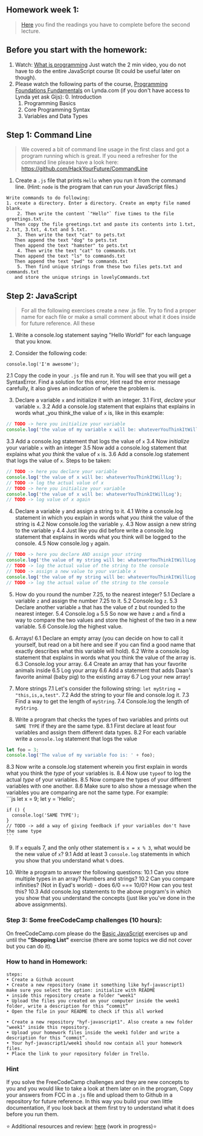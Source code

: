 ## Homework week 1:

>[Here](https://github.com/HackYourFuture/JavaScript/tree/master/Week1/README.md) you find the readings you have to complete before the second lecture.

## Before you start with the homework:

1. Watch: [What is programming](https://www.khanacademy.org/computing/computer-programming/programming/intro-to-programming/v/programming-intro) Just watch the 2 min video, you do not have to do the entire JavaScript course (It could be useful later on though). 
2. Please watch the following parts of the course, [Programming Foundations Fundamentals](https://www.lynda.com/Programming-Foundations-tutorials/Welcome/83603/90426-4.html) on Lynda.com (if you don't have access to Lynda yet ask Gijs):
    0. Introduction
    1. Programming Basics
    2. Core Programming Syntax 
    3. Variables and Data Types

## Step 1: Command Line

>We covered a bit of command line usage in the first class and got a program running which is great. If you need a refresher for the command line please have a look here: https://github.com/HackYourFuture/CommandLine

1. Create a `.js` file that prints `Hello` when you run it from the command line. (Hint: `node` is the program that can run your JavaScript files.)

```
Write commands to do following:
1. create a directory. Enter a directory. Create an empty file named blank. 
    2. Then write the content `"Hello"` five times to the file greetings.txt. 
   Then copy the file greetings.txt and paste its contents into 1.txt, 2.txt, 3.txt, 4.txt and 5.txt.
    3. Then write the text "cat" to pets.txt
   Then append the text "dog" to pets.txt
   Then append the text "hamster" to pets.txt
    4. Then write the text "cat" to commands.txt
   Then append the text "ls" to commands.txt
   Then append the text "pwd" to commands.txt
    5. Then find unique strings from these two files pets.txt and commands.txt
   and store the unique strings in lovelyCommands.txt
```


## Step 2: JavaScript

> For all the following exercises create a new .js file. Try to find a proper name for each file or make a small comment about what it does inside for future reference. All these 

1. Write a console.log statement saying "Hello World!" for each language that you know.

2. Consider the following code:
```
console.log('I'm awesome');
```
  2.1 Copy the code in your `.js` file and run it. You will see that you will get a SyntaxError. Find a solution for this error, Hint read the error message carefully, it also gives an indication of where the problem is.

3. Declare a variable `x` and initialize it with an integer.
  3.1 First, _declare_ your variable `x`.
  3.2 Add a console.log statement that explains that explains in words what _you think_the value of `x` is, like in this example:
  ```js
  // TODO -> here you initialize your variable
  console.log('the value of my variable x will be: whateverYouThinkItWillLog');
  ```
  3.3 Add a console.log statement that logs the value of `x`
  3.4 Now _initialize_ your variable `x` with an integer
  3.5 Now add a console.log statement that explains what _you think_ the value of `x` is.
  3.6 Add a console.log statement that logs the value of `x`.
  Steps to be taken:
  
  ```js
  // TODO -> here you declare your variable
  console.log('the value of x will be: whateverYouThinkItWillLog');
  // TODO -> log the actual value of x
  // TODO -> here you initialize your variable
  console.log('the value of x will be: whateverYouThinkItWillLog');
  // TODO -> log value of x again
  ```

4. Declare a variable `y` and assign a string to it.
  4.1 Write a console.log statement in which you explain in words what _you think_ the value of the string is
  4.2 Now console.log the variable `y`.
  4.3 Now assign a new string to the variable `y`
  4.4 Just like you did before write a console.log statement that explains in words what you think will be logged to the console.
  4.5 Now console.log `y` again.
  ```js
  // TODO -> here you declare AND assign your string
  console.log('the value of my string will be: whateverYouThinkItWillLog');
  // TODO -> log the actual value of the string to the console
  // TODO -> assign a new value to your variable x
  console.log('the value of my string will be: whateverYouThinkItWillLog');
  // TODO -> log the actual value of the string to the console
  ```

5. How do you round the number 7.25, to the nearest integer?
  5.1 Declare a variable `z` and assign the number 7.25 to it.
  5.2 Console.log `z`.
  5.3 Declare another variable `a` that has the value of z but rounded to the nearest integer.
  5.4 Console.log `a`
  5.5 So now we have `z` and `a` find a way to compare the two values and store the highest of the two in a new variable.
  5.6 Console.log the highest value.

6. Arrays!
  6.1 Declare an empty array (you can decide on how to call it yourself, but read on a bit here and see if you can find a good name that exactly describes what this variable will hold).
  6.2 Write a console.log statement that explains in words what you think the value of the array is.
  6.3 Console.log your array.
  6.4 Create an array that has your favorite animals inside
  6.5 Log your array
  6.6 Add a statement that adds Daan's favorite animal (baby pig) to the existing array
  6.7 Log your new array!

7. More strings 
  7.1 Let's consider the following string: `let myString = "this,is,a,test"`.
  7.2 Add the string to your file and console.log it.
  7.3 Find a way to get the length of `myString`.
  7.4 Console.log the length of `myString`.

8. Write a program that checks the types of two variables and prints out `SAME TYPE` if they are the same type. 
  8.1 First declare at least four variables and assign them different data types.
  8.2 For each variable write a `console.log` statement that logs the value 
  ```js 
  let foo = 3;
  console.log('The value of my variable foo is: ' + foo);
  ```
  8.3 Now write a console.log statement wherein you first explain in words what you think the _type_ of your variables is.
  8.4 Now use `typeof` to log the actual _type_ of your variables.
  8.5 Now compare the types of your different variables with one another.
  8.6 Make sure to also show a message when the variables you are comparing are not the same type.
  For example:    
    ```js
    let x = 9;
    let y = 'Hello';

    if () {
      console.log('SAME TYPE');
    }
    // TODO -> add a way of giving feedback if your variables don't have the same type
    ```

9. If `x` equals 7, and the only other statement is `x = x % 3`, what would be the new value of `x`?
  9.1 Add at least 3 `console.log` statements in which you show that you understand what `%` does.

10. Write a program to answer the following questions:
  10.1 Can you store multiple types in an array? Numbers and strings?
  10.2 Can you compare infinities? (Not in Eyad's world) - does 6/0 === 10/0? How can you test this?
  10.3 Add console.log statements to the above program's in which you show that you understand the concepts (just like you've done in the above assignments).

### Step 3: **Some freeCodeCamp challenges (10 hours):**

On freeCodeCamp.com please do the [Basic JavaScript](https://www.freecodecamp.com/challenges/learn-how-free-code-camp-works) exercises up and until the __"Shopping List"__ exercise (there are some topics we did not cover but you can do it).

### How to hand in Homework:
```
steps:
• Create a Github account
• Create a new repository (name it something like hyf-javascript1) make sure you select the option: initialize with README
• inside this repository create a folder "week1"
• Upload the files you created on your computer inside the week1 folder, write a description for this “commit”
• Open the file in your README to check if this all worked

• Create a new repository "hyf-javascript1". Also create a new folder "week1" inside this repository. 
• Upload your homework files inside the week1 folder and write a description for this “commit”.
• Your hyf-javascript1/week1 should now contain all your homework files.
• Place the link to your repository folder in Trello.
```

### Hint
If you solve the FreeCodeCamp challenges and they are new concepts to you and you would like to take a look at them later on in the program, Copy your answers from FCC in a `.js` file and upload them to Github in a repository for future reference. In this way you build your own little documentation, if you look back at them first try to understand what it does before you run them.

:star: Additional resources and review: [here](https://github.com/HackYourFuture/JavaScript/tree/master/Week1/REVIEW.md) (work in progress):star:

